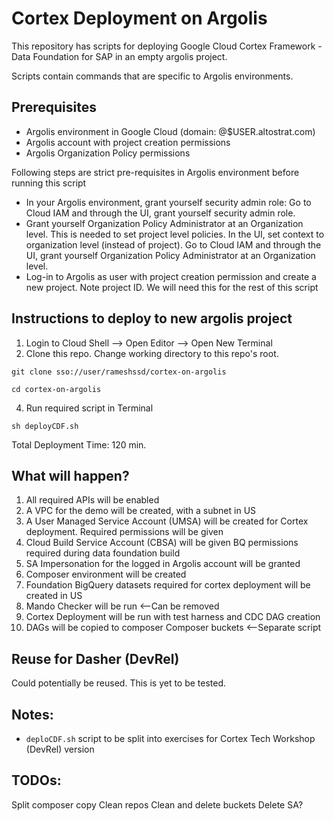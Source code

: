 # Cortex Deployment on Argolis
This repository has scripts for deploying Google Cloud Cortex Framework - Data Foundation for SAP in an empty argolis project.

Scripts contain commands that are specific to Argolis environments.

## Prerequisites
- Argolis environment in Google Cloud (domain: @$USER.altostrat.com)
- Argolis account with project creation permissions
- Argolis Organization Policy permissions

Following steps are strict pre-requisites in Argolis environment before running this script
- In your Argolis environment, grant yourself security admin role: Go to Cloud IAM and through the UI, grant yourself security admin role. 
- Grant yourself Organization Policy Administrator at an Organization level.  This is needed to set project level policies.  In the UI, set context to organization level (instead of project).  Go to Cloud IAM and through the UI, grant yourself Organization Policy Administrator at an Organization level.
- Log-in to Argolis as user with project creation permission and create a new project.  Note project ID. We will need this for the rest of this script

## Instructions to deploy to new argolis project
1. Login to Cloud Shell --> Open Editor --> Open New Terminal
2. Clone this repo.  Change working directory to this repo's root.
```shell
git clone sso://user/rameshssd/cortex-on-argolis
```
```shell
cd cortex-on-argolis
```
4. Run required script in Terminal
```shell
sh deployCDF.sh
```
Total Deployment Time: 120 min.

## What will happen?
1. All required APIs will be enabled
2. A VPC for the demo will be created, with a subnet in US
3. A User Managed Service Account (UMSA) will be created for Cortex deployment.  Required permissions will be given
4. Cloud Build Service Account (CBSA) will be given BQ permissions required during data foundation build
5. SA Impersonation for the logged in Argolis account will be granted
6. Composer environment will be created
7. Foundation BigQuery datasets required for cortex deployment will be created in US
8. Mando Checker will be run  <--Can be removed
9. Cortex Deployment will be run with test harness and CDC DAG creation
10. DAGs will be copied to composer Composer buckets <--Separate script

## Reuse for Dasher (DevRel)
Could potentially be reused.  This is yet to be tested.  

## Notes:
- ```deploCDF.sh``` script to be split into exercises for Cortex Tech Workshop (DevRel) version

## TODOs:
Split composer copy
Clean repos
Clean and delete buckets
Delete SA?